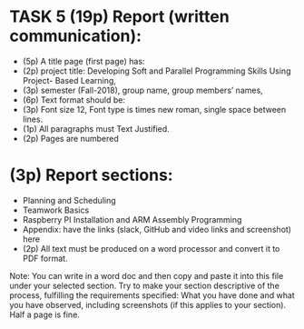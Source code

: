 # TASK 5 (19p) Report (written communication):
- (5p) A title page (first page) has:
- (2p) project title: Developing Soft and Parallel Programming Skills Using Project-
Based Learning,
- (3p) semester (Fall-2018), group name, group members’ names,
- (6p) Text format should be:
- (3p) Font size 12, Font type is times new roman, single space between lines.
- (1p) All paragraphs must Text Justified.
- (2p) Pages are numbered
# (3p) Report sections:
- Planning and Scheduling
- Teamwork Basics
- Raspberry PI Installation and ARM Assembly Programming
- Appendix: have the links (slack, GitHub and video links and screenshot) here
- (2p) All text must be produced on a word processor and convert it to PDF format.

Note: You can write in a word doc and then copy and paste it into this file under your selected section. Try to make your section descriptive of the process, fulfilling the requirements specified: What you have done and what you have observed, including screenshots (if this applies to your section). 
Half a page is fine.
